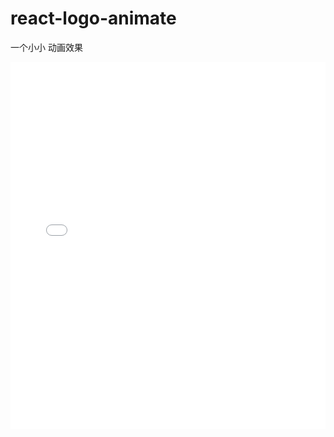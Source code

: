 # react-logo-animate

一个小小 动画效果

<iframe height='587' scrolling='no' src='//codepen.io/numerhero/embed/bwOBGz/?height=800&theme-id=0&default-tab=result&embed-version=2' frameborder='no' allowtransparency='true' allowfullscreen='true' style='width: 100%;'>See the Pen <a href='http://codepen.io/numerhero/pen/bwOBGz/'>bwOBGz</a> by Owen (<a href='http://codepen.io/numerhero'>@numerhero</a>) on <a href='http://codepen.io'>CodePen</a>.
</iframe>